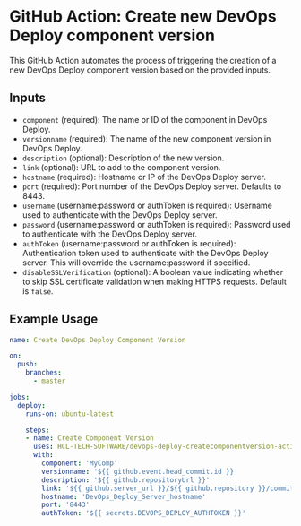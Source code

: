 # GitHub Action: Create new DevOps Deploy component version

This GitHub Action automates the process of triggering the creation of a new DevOps Deploy component version based on the provided inputs.

## Inputs

* `component` (required): The name or ID of the component in DevOps Deploy.
* `versionname` (required): The name of the new component version in DevOps Deploy.
* `description` (optional): Description of the new version.
* `link` (optional): URL to add to the component version.
* `hostname` (required): Hostname or IP of the DevOps Deploy server.
* `port` (required): Port number of the DevOps Deploy server. Defaults to 8443.
* `username` (username:password or authToken is required): Username used to authenticate with the DevOps Deploy server.
* `password` (username:password or authToken is required): Password used to authenticate with the DevOps Deploy server.
* `authToken` (username:password or authToken is required): Authentication token used to authenticate with the DevOps Deploy server.  This will override the username:password if specified.
* `disableSSLVerification` (optional): A boolean value indicating whether to skip SSL certificate validation when making HTTPS requests. Default is `false`.

## Example Usage

```yaml
name: Create DevOps Deploy Component Version

on:
  push:
    branches:
      - master

jobs:
  deploy:
    runs-on: ubuntu-latest

    steps:
    - name: Create Component Version
      uses: HCL-TECH-SOFTWARE/devops-deploy-createcomponentversion-action@main
      with:
        component: 'MyComp'
        versionname: '${{ github.event.head_commit.id }}'
        description: '${{ github.repositoryUrl }}'
        link: '${{ github.server_url }}/${{ github.repository }}/commit/${{ github.event.head_commit.id }}'
        hostname: 'DevOps_Deploy_Server_hostname'
        port: '8443'
        authToken: '${{ secrets.DEVOPS_DEPLOY_AUTHTOKEN }}'
```
